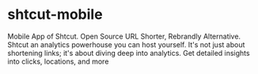 # shtcut-mobile
Mobile App of Shtcut. Open Source URL Shorter, Rebrandly Alternative. Shtcut an analytics powerhouse you can host yourself. It's not just about shortening links; it's about diving deep into analytics. Get detailed insights into clicks, locations, and more
